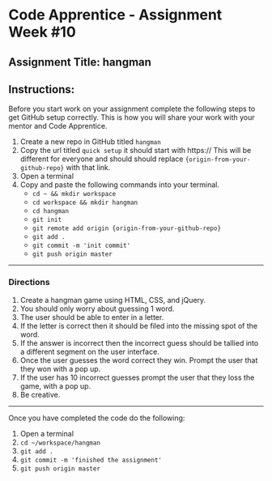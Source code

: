# Code Apprentice - Assignment Week #10

## Assignment Title: hangman

## Instructions:

Before you start work on your assignment complete the following steps to get GitHub setup correctly. This is how you will share your work with your mentor and Code Apprentice.

1. Create a new repo in GitHub titled `hangman`
2. Copy the url titled `quick setup` it should start with https:// This will be different for everyone and should should replace `{origin-from-your-github-repo}` with that link.
3. Open a terminal
4. Copy and paste the following commands into your terminal.
	- `cd ~ && mkdir workspace`
	- `cd workspace && mkdir hangman`
	- `cd hangman`
	- `git init`
	- `git remote add origin {origin-from-your-github-repo}`
	- `git add .`
	- `git commit -m 'init commit'`
	- `git push origin master`

---

### Directions

1. Create a hangman game using HTML, CSS, and jQuery.
2. You should only worry about guessing 1 word.
3. The user should be able to enter in a letter.
4. If the letter is correct then it should be filed into the missing spot of the word.
5. If the answer is incorrect then the incorrect guess should be tallied into a different segment on the user interface.
6. Once the user guesses the word correct they win. Prompt the user that they won with a pop up.
7. If the user has 10 incorrect guesses prompt the user that they loss the game, with a pop up.
8. Be creative.

---

Once you have completed the code do the following:

1. Open a terminal
2. `cd ~/workspace/hangman`
3. `git add .`
4. `git commit -m 'finished the assignment'`
5. `git push origin master`

